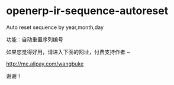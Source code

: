 openerp-ir-sequence-autoreset
=============================

  Auto reset sequence by year,month,day  
  
  功能：自动重置序列编号  
  
  如果您觉得好用，请进入下面的网址，付费支持作者 ~  
  
  http://me.alipay.com/wangbuke  
  
  谢谢！
